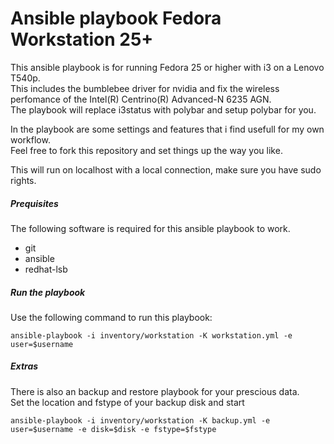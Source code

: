 # Ansible playbook Fedora Workstation 25+
This ansible playbook is for running Fedora 25 or higher with i3 on a Lenovo T540p.  
This includes the bumblebee driver for nvidia and fix the wireless perfomance of the Intel(R) Centrino(R) Advanced-N 6235 AGN.  
The playbook will replace i3status with polybar and setup polybar for you.

In the playbook are some settings and features that i find usefull for my own workflow.  
Feel free to fork this repository and set things up the way you like.

This will run on localhost with a local connection, make sure you have sudo rights.

##### Prequisites
The following software is required for this ansible playbook to work.

- git
- ansible
- redhat-lsb

##### Run the playbook
Use the following command to run this playbook:

`ansible-playbook -i inventory/workstation -K workstation.yml -e user=$username`

##### Extras
There is also an backup and restore playbook for your prescious data.  
Set the location and fstype of your backup disk and start

`ansible-playbook -i inventory/workstation -K backup.yml -e user=$username -e disk=$disk -e fstype=$fstype`
